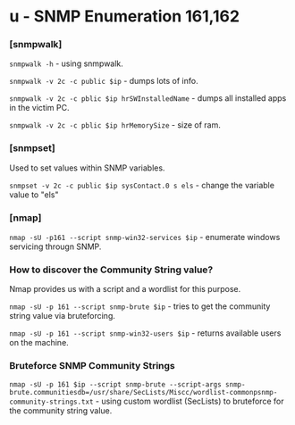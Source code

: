 # u - SNMP Enumeration 161,162

### \[snmpwalk]

`snmpwalk -h` - using snmpwalk.

`snmpwalk -v 2c -c public $ip` - dumps lots of info.

`snmpwalk -v 2c -c pblic $ip hrSWInstalledName` -   dumps all installed apps in the victim PC.

`snmpwalk -v 2c -c pblic $ip hrMemorySize` -  size of ram.

### \[snmpset]&#x20;

Used to set values within SNMP variables.

`snmpset -v 2c -c public $ip sysContact.0 s els` - change the variable value to "els"

### \[nmap]

`nmap -sU -p161 --script snmp-win32-services $ip` - enumerate windows servicing througn SNMP.

### How to discover the Community String value?

Nmap provides us with a script and a wordlist for this purpose.&#x20;

`nmap -sU -p 161 --script snmp-brute $ip` - tries to get the community string value via bruteforcing.

`nmap -sU -p 161 --script snmp-win32-users $ip`  - returns available users on the machine.

### Bruteforce SNMP Community Strings

`nmap -sU -p 161 $ip --script snmp-brute --script-args snmp-brute.communitiesdb=/usr/share/SecLists/Miscc/wordlist-commonpsnmp-community-strings.txt` - using custom wordlist (SecLists) to bruteforce for the community string value.
